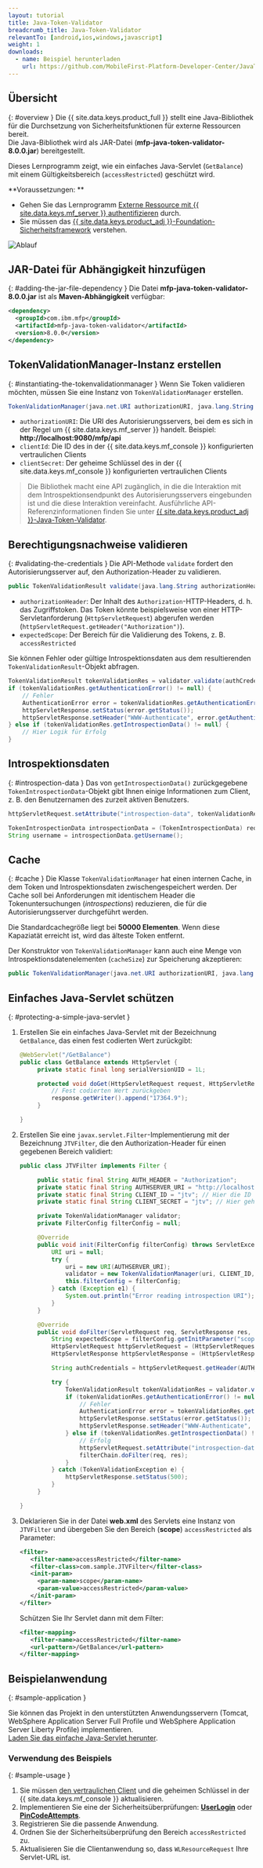 ```yaml
---
layout: tutorial
title: Java-Token-Validator
breadcrumb_title: Java-Token-Validator
relevantTo: [android,ios,windows,javascript]
weight: 1
downloads:
  - name: Beispiel herunterladen
    url: https://github.com/MobileFirst-Platform-Developer-Center/JavaTokenValidator/tree/release80
---
```

<!-- NLS_CHARSET=UTF-8 -->
## Übersicht
{: #overview }
Die {{ site.data.keys.product_full }} stellt eine Java-Bibliothek für die Durchsetzung von Sicherheitsfunktionen für externe Ressourcen bereit.   
Die Java-Bibliothek wird als JAR-Datei (**mfp-java-token-validator-8.0.0.jar**) bereitgestellt.

Dieses Lernprogramm zeigt, wie ein einfaches Java-Servlet (`GetBalance`) mit einem Gültigkeitsbereich
(`accessRestricted`) geschützt wird.

**Voraussetzungen: **

* Gehen Sie das Lernprogramm [Externe Ressource mit {{ site.data.keys.mf_server }} authentifizieren](../) durch. 
* Sie müssen das [{{ site.data.keys.product_adj }}-Foundation-Sicherheitsframework](../../) verstehen.

![Ablauf](JTV_flow.jpg)

## JAR-Datei für Abhängigkeit hinzufügen
{: #adding-the-jar-file-dependency }
Die Datei **mfp-java-token-validator-8.0.0.jar** ist als **Maven-Abhängigkeit** verfügbar:

```xml
<dependency>
  <groupId>com.ibm.mfp</groupId>
  <artifactId>mfp-java-token-validator</artifactId>
  <version>8.0.0</version>
</dependency>
```

## TokenValidationManager-Instanz erstellen
{: #instantiating-the-tokenvalidationmanager }
Wenn Sie Token validieren möchten, müssen Sie eine Instanz von `TokenValidationManager` erstellen.

```java
TokenValidationManager(java.net.URI authorizationURI, java.lang.String clientId, java.lang.String clientSecret);
```

- `authorizationURI`: Die URI des Autorisierungsservers, bei dem es sich in der Regel um {{ site.data.keys.mf_server }} handelt. Beispiel: **http://localhost:9080/mfp/api**
- `clientId`: Die ID des in der {{ site.data.keys.mf_console }} konfigurierten vertraulichen Clients
- `clientSecret`: Der geheime Schlüssel des in der {{ site.data.keys.mf_console }} konfigurierten vertraulichen Clients

> Die Bibliothek macht eine API zugänglich, in die die Interaktion
mit dem Introspektionsendpunkt des Autorisierungsservers eingebunden ist und die diese Interaktion vereinfacht. Ausführliche API-Referenzinformationen finden Sie unter
[{{ site.data.keys.product_adj }}-Java-Token-Validator](http://www.ibm.com/support/knowledgecenter/en/SSHS8R_8.0.0/com.ibm.worklight.apiref.doc/apiref/r_mfpf_java_token_validator_api.html?view=kc).

## Berechtigungsnachweise validieren
{: #validating-the-credentials }
Die API-Methode `validate` fordert den Autorisierungsserver auf, den Authorization-Header zu validieren. 

```java
public TokenValidationResult validate(java.lang.String authorizationHeader, java.lang.String expectedScope);
```

- `authorizationHeader`: Der Inhalt des `Authorization`-HTTP-Headers, d. h. das Zugriffstoken. Das Token könnte beispielsweise von einer HTTP-Servletanforderung (`HttpServletRequest`) abgerufen werden (`httpServletRequest.getHeader("Authorization")`).
- `expectedScope`: Der Bereich für die Validierung des Tokens, z. B. `accessRestricted`

Sie können Fehler oder gültige Introspektionsdaten aus dem resultierenden `TokenValidationResult`-Objekt abfragen. 

```java
TokenValidationResult tokenValidationRes = validator.validate(authCredentials, expectedScope);
if (tokenValidationRes.getAuthenticationError() != null) {
    // Fehler
    AuthenticationError error = tokenValidationRes.getAuthenticationError();
    httpServletResponse.setStatus(error.getStatus());
    httpServletResponse.setHeader("WWW-Authenticate", error.getAuthenticateHeader());
} else if (tokenValidationRes.getIntrospectionData() != null) {
    // Hier Logik für Erfolg
}
```                    

## Introspektionsdaten
{: #introspection-data }
Das von `getIntrospectionData()` zurückgegebene `TokenIntrospectionData`-Objekt
gibt Ihnen einige Informationen zum Client, z. B. den Benutzernamen des zurzeit aktiven Benutzers. 

```java
httpServletRequest.setAttribute("introspection-data", tokenValidationRes.getIntrospectionData());
```

```java
TokenIntrospectionData introspectionData = (TokenIntrospectionData) request.getAttribute("introspection-data");
String username = introspectionData.getUsername();
```

## Cache
{: #cache }
Die Klasse `TokenValidationManager` hat einen internen Cache, in dem Token und Introspektionsdaten zwischengespeichert werden. Der Cache soll
bei Anforderungen mit identischem Header die
Tokenuntersuchungen (*introspections*) reduzieren, die für die Autorisierungsserver durchgeführt werden. 

Die Standardcachegröße liegt bei **50000 Elementen**. Wenn diese Kapaziatät erreicht ist, wird das älteste Token entfernt.   

Der Konstruktor von `TokenValidationManager` kann auch eine Menge von Introspektionsdatenelementen (`cacheSize`) zur Speicherung akzeptieren: 

```java
public TokenValidationManager(java.net.URI authorizationURI, java.lang.String clientId, java.lang.String clientSecret, long cacheSize);
```

## Einfaches Java-Servlet schützen
{: #protecting-a-simple-java-servlet }
1. Erstellen Sie ein einfaches Java-Servlet mit der Bezeichnung `GetBalance`, das einen fest codierten Wert zurückgibt: 

   ```java
   @WebServlet("/GetBalance")
   public class GetBalance extends HttpServlet {
    	private static final long serialVersionUID = 1L;

    	protected void doGet(HttpServletRequest request, HttpServletResponse response) throws ServletException, IOException {
    		// Fest codierten Wert zurückgeben
    		response.getWriter().append("17364.9");
    	}

   }
   ```

2. Erstellen Sie eine `javax.servlet.Filter`-Implementierung mit der Bezeichnung
`JTVFilter`, die den Authorization-Header für einen gegebenen Bereich validiert: 

   ```java
   public class JTVFilter implements Filter {

    	public static final String AUTH_HEADER = "Authorization";
    	private static final String AUTHSERVER_URI = "http://localhost:9080/mfp/api"; // Hier die Autorisierungsserver-URI definieren
    	private static final String CLIENT_ID = "jtv"; // Hier die ID des vertraulichen Clients definieren
    	private static final String CLIENT_SECRET = "jtv"; // Hier geheimen Schlüssel (SECRET) des vertraulichen Clients definieren

    	private TokenValidationManager validator;
    	private FilterConfig filterConfig = null;

    	@Override
    	public void init(FilterConfig filterConfig) throws ServletException {
    		URI uri = null;
    		try {
    			uri = new URI(AUTHSERVER_URI);
    			validator = new TokenValidationManager(uri, CLIENT_ID, CLIENT_SECRET);
    			this.filterConfig = filterConfig;
    		} catch (Exception e1) {
    			System.out.println("Error reading introspection URI");
    		}
    	}

    	@Override
    	public void doFilter(ServletRequest req, ServletResponse res, FilterChain filterChain) throws IOException, ServletException {
    		String expectedScope = filterConfig.getInitParameter("scope");
    		HttpServletRequest httpServletRequest = (HttpServletRequest) req;
    		HttpServletResponse httpServletResponse = (HttpServletResponse) res;

    		String authCredentials = httpServletRequest.getHeader(AUTH_HEADER);

    		try {
    			TokenValidationResult tokenValidationRes = validator.validate(authCredentials, expectedScope);
    			if (tokenValidationRes.getAuthenticationError() != null) {
    				// Fehler
    				AuthenticationError error = tokenValidationRes.getAuthenticationError();
    				httpServletResponse.setStatus(error.getStatus());
    				httpServletResponse.setHeader("WWW-Authenticate", error.getAuthenticateHeader());
    			} else if (tokenValidationRes.getIntrospectionData() != null) {
    				// Erfolg
    				httpServletRequest.setAttribute("introspection-data", tokenValidationRes.getIntrospectionData());
    				filterChain.doFilter(req, res);
    			}
    		} catch (TokenValidationException e) {
    			httpServletResponse.setStatus(500);
    		}
    	}

   }
   ```

3. Deklarieren Sie in der Datei **web.xml** des Servlets eine Instanz von `JTVFilter`
und übergeben Sie den Bereich (**scope**) `accessRestricted` als Parameter: 

   ```xml
   <filter>
      <filter-name>accessRestricted</filter-name>
      <filter-class>com.sample.JTVFilter</filter-class>
      <init-param>
        <param-name>scope</param-name>
        <param-value>accessRestricted</param-value>
      </init-param>
   </filter>
   ```

   Schützen Sie Ihr Servlet dann mit dem Filter: 

   ```xml
   <filter-mapping>
      <filter-name>accessRestricted</filter-name>
      <url-pattern>/GetBalance</url-pattern>
   </filter-mapping>
   ```

## Beispielanwendung
{: #sample-application }

Sie können das Projekt in den unterstützten Anwendungsservern (Tomcat, WebSphere Application Server Full Profile und WebSphere Application Server Liberty Profile) implementieren.  
[Laden Sie das einfache Java-Servlet herunter](https://github.com/MobileFirst-Platform-Developer-Center/JavaTokenValidator/tree/release80).

### Verwendung des Beispiels
{: #sample-usage }
1. Sie müssen [den vertraulichen Client](../#confidential-client)
und die geheimen Schlüssel in der {{ site.data.keys.mf_console }} aktualisieren.
2. Implementieren Sie eine der Sicherheitsüberprüfungen: **[UserLogin](../../user-authentication/security-check/)**
oder **[PinCodeAttempts](../../credentials-validation/security-check/)**.
3. Registrieren Sie die passende Anwendung. 
4. Ordnen Sie der Sicherheitsüberprüfung den Bereich `accessRestricted` zu. 
5. Aktualisieren Sie die Clientanwendung so, dass `WLResourceRequest` Ihre Servlet-URL ist. 
